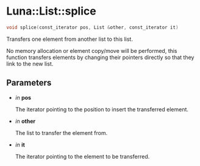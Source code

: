 # Luna::List::splice

```c++
void splice(const_iterator pos, List &other, const_iterator it)
```

Transfers one element from another list to this list. 

No memory allocation or element copy/move will be performed, this function transfers elements by changing their pointers directly so that they link to the new list. 

## Parameters
* *in* **pos**

    The iterator pointing to the position to insert the transferred element. 

* *in* **other**

    The list to transfer the element from. 

* *in* **it**

    The iterator pointing to the element to be transferred. 

